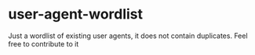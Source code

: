 # user-agent-wordlist
Just a wordlist of existing user agents, it does not contain duplicates. Feel free to contribute to it

